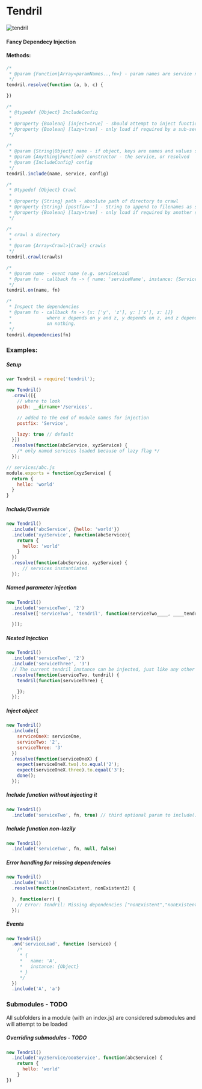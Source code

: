 # Tendril
![tendril](http://upload.wikimedia.org/wikipedia/commons/1/17/Vine.jpg)

#### Fancy Dependecy Injection

#### Methods:
```js
/*
 * @param {Function|Array<paramNames..,fn>} - param names are service names
 */
tendril.resolve(function (a, b, c) {

})
```
```js
/*
 * @typedef {Object} IncludeConfig
 *
 * @property {Boolean} [inject=true] - should attempt to inject function
 * @property {Boolean} [lazy=true] - only load if required by a sub-service
 */

/*
 * @param {String|Object} name - if object, keys are names and values services
 * @param {Anything|Function} constructor - the service, or resolved
 * @param {IncludeConfig} config
 */
tendril.include(name, service, config)
```
```js
/*
 * @typedef {Object} Crawl
 *
 * @property {String} path - absolute path of directory to crawl
 * @property {String} [postfix=''] - String to append to filenames as services
 * @property {Boolean} [lazy=true] - only load if required by another service
 */

/*
 * crawl a directory
 *
 * @param {Array<Crawl>|Crawl} crawls
 */
tendril.crawl(crawls)

```
```js
/*
 * @param name - event name (e.g. serviceLoad)
 * @param fn - callback fn -> { name: 'serviceName', instance: {Service} }
 */
tendril.on(name, fn)
```
```js
/*
 * Inspect the dependencies
 * @param fn - callback fn -> {x: ['y', 'z'], y: ['z'], z: []}
 *             where x depends on y and z, y depends on z, and z depends
 *             on nothing.
 */
tendril.dependencies(fn)
```

### Examples:

##### Setup
```js
var Tendril = require('tendril');

new Tendril()
  .crawl([{
    // where to look
    path: __dirname+'/services',

    // added to the end of module names for injection
    postfix: 'Service',

    lazy: true // default
  }])
  .resolve(function(abcService, xyzService) {
    /* only named services loaded because of lazy flag */
  });
```

```js
// services/abc.js
module.exports = function(xyzService) {
  return {
    hello: 'world'
  }
}
```

##### Include/Override
```js
new Tendril()
  .include('abcService', {hello: 'world'})
  .include('xyzService', function(abcService){
    return {
      hello: 'world'
    }
  })
  .resolve(function(abcService, xyzService) {
      // services instantiated
  });

```

##### Named parameter injection
```js
new Tendril()
  .include('serviceTwo', '2')
  .resolve(['serviceTwo', 'tendril', function(serviceTwo____, ____tendril) {

  }]);
```

##### Nested Injection
```js
new Tendril()
  .include('serviceTwo', '2')
  .include('serviceThree', '3')
  // The current tendril instance can be injected, just like any other service
  .resolve(function(serviceTwo, tendril) {
    tendril(function(serviceThree) {

    });
  });
```

##### Inject object
```js
new Tendril()
  .include({
    serviceOneX: serviceOne,
    serviceTwo: '2',
    serviceThree: '3'
  })
  .resolve(function(serviceOneX) {
    expect(serviceOneX.two).to.equal('2');
    expect(serviceOneX.three).to.equal('3');
    done();
  });
```

##### Include function without injecting it
```js
new Tendril()
  .include('serviceTwo', fn, true) // third optional param to include()
```

##### Include function non-lazily
```js
new Tendril()
  .include('serviceTwo', fn, null, false)
```

##### Error handling for missing dependencies
```js
new Tendril()
  .include('null')
  .resolve(function(nonExistent, nonExistent2) {

  }, function(err) {
    // Error: Tendril: Missing dependencies ["nonExistent","nonExistent2"]]
  });
```

##### Events
```js
new Tendril()
  .on('serviceLoad', function (service) {
    /*
     * {
     *   name: 'A',
     *   instance: {Object}
     * }
     */
  })
  .include('A', 'a')
```

### Submodules - TODO
All subfolders in a module (with an index.js) are considered submodules and will attempt to be loaded

##### Overriding submodules - TODO
```js
new Tendril()
  .include('xyzService/oooService', function(abcService) {
    return {
      hello: 'world'
    }
})
```
